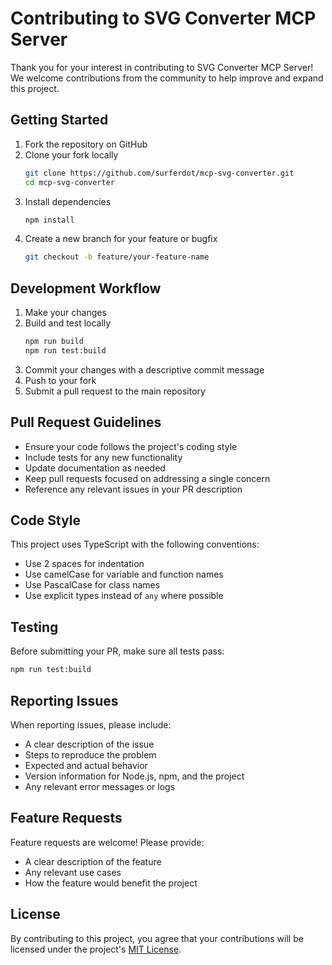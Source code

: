 # Contributing to SVG Converter MCP Server

Thank you for your interest in contributing to SVG Converter MCP Server! We welcome contributions from the community to help improve and expand this project.

## Getting Started

1. Fork the repository on GitHub
2. Clone your fork locally
   ```bash
   git clone https://github.com/surferdot/mcp-svg-converter.git
   cd mcp-svg-converter
   ```
3. Install dependencies
   ```bash
   npm install
   ```
4. Create a new branch for your feature or bugfix
   ```bash
   git checkout -b feature/your-feature-name
   ```

## Development Workflow

1. Make your changes
2. Build and test locally
   ```bash
   npm run build
   npm run test:build
   ```
3. Commit your changes with a descriptive commit message
4. Push to your fork
5. Submit a pull request to the main repository

## Pull Request Guidelines

- Ensure your code follows the project's coding style
- Include tests for any new functionality
- Update documentation as needed
- Keep pull requests focused on addressing a single concern
- Reference any relevant issues in your PR description

## Code Style

This project uses TypeScript with the following conventions:
- Use 2 spaces for indentation
- Use camelCase for variable and function names
- Use PascalCase for class names
- Use explicit types instead of `any` where possible

## Testing

Before submitting your PR, make sure all tests pass:

```bash
npm run test:build
```

## Reporting Issues

When reporting issues, please include:
- A clear description of the issue
- Steps to reproduce the problem
- Expected and actual behavior
- Version information for Node.js, npm, and the project
- Any relevant error messages or logs

## Feature Requests

Feature requests are welcome! Please provide:
- A clear description of the feature
- Any relevant use cases
- How the feature would benefit the project

## License

By contributing to this project, you agree that your contributions will be licensed under the project's [MIT License](LICENSE).
